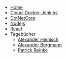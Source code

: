 <!-- _navbar.md -->

* [Home](/)
* [Cloud-Docker-Jenkins](cloud-docker-jenkins/index.md)
* [DotNetCore](dotnetcore/index.md)
* [Nodejs](nodejs/index.md)
* [React](react/index.md)
* Tagebücher
	* [Alexander Heinisch](devdiarys/alexanderheinisch)
	* [Alexander Bergmann](devdiarys/alexander_bergmann)
	* [Patrick Reinke](devdiarys/patrickreinke)

